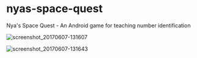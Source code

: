 # nyas-space-quest
Nya's Space Quest - An Android game for teaching number identification

![screenshot_20170607-131607](https://user-images.githubusercontent.com/15718174/26873794-641bfbfc-4b7b-11e7-95ee-82b19b661ad5.png)

![screenshot_20170607-131643](https://user-images.githubusercontent.com/15718174/26873800-67dcc0c8-4b7b-11e7-83f5-38fc8881c3ca.png)
